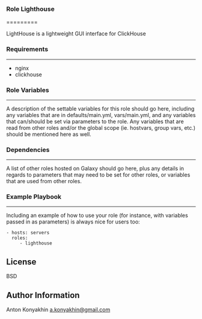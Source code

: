 ### Role Lighthouse
=========

LightHouse is a lightweight GUI interface for ClickHouse

### Requirements
------------

- nginx
- clickhouse


### Role Variables
--------------

A description of the settable variables for this role should go here, including any variables that are in defaults/main.yml, vars/main.yml, and any variables that can/should be set via parameters to the role. Any variables that are read from other roles and/or the global scope (ie. hostvars, group vars, etc.) should be mentioned here as well.

### Dependencies
------------

A list of other roles hosted on Galaxy should go here, plus any details in regards to parameters that may need to be set for other roles, or variables that are used from other roles.

### Example Playbook
----------------

Including an example of how to use your role (for instance, with variables passed in as parameters) is always nice for users too:

    - hosts: servers
      roles:
         - lighthouse

License
-------

BSD

Author Information
------------------

Anton Konyakhin
a.konyakhin@gmail.com



